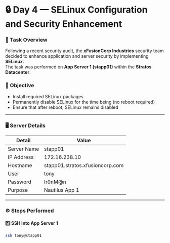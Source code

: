 # 🔒 Day 4 — SELinux Configuration and Security Enhancement

### 🧠 Task Overview
Following a recent security audit, the **xFusionCorp Industries** security team decided to enhance application and server security by implementing **SELinux**.  
The task was performed on **App Server 1 (stapp01)** within the **Stratos Datacenter**.

### 🎯 Objective
- Install required SELinux packages  
- Permanently disable SELinux for the time being (no reboot required)  
- Ensure that after reboot, SELinux remains disabled  

---

### 🖥️ Server Details
| Detail | Value |
|--------|--------|
| Server Name | stapp01 |
| IP Address | 172.16.238.10 |
| Hostname | stapp01.stratos.xfusioncorp.com |
| User | tony |
| Password | Ir0nM@n |
| Purpose | Nautilus App 1 |

---

### ⚙️ Steps Performed

#### 1️⃣ SSH into App Server 1
```bash
ssh tony@stapp01
